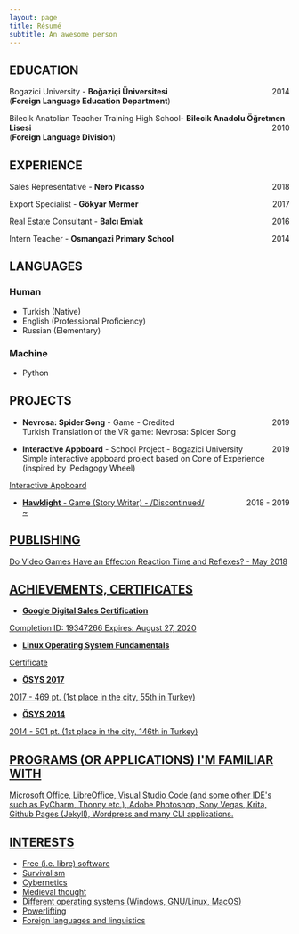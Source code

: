 ```yaml
---
layout: page
title: Résumé
subtitle: An awesome person
---
```



## EDUCATION


 Bogazici University - **Boğaziçi Üniversitesi**  <span style="float: right; ">2014</span>  
(**Foreign Language Education Department**)

Bilecik Anatolian Teacher Training High School- **Bilecik Anadolu Öğretmen Lisesi** <span style="float: right; ">2010</span>  
(**Foreign Language Division**)


## EXPERIENCE

Sales Representative - **Nero Picasso** <span style="float: right; ">2018</span>  
 
Export Specialist - **Gökyar Mermer** <span style="float: right; ">2017</span>  

Real Estate Consultant - **Balcı Emlak** <span style="float: right; ">2016</span>  

Intern Teacher - **Osmangazi Primary School** <span style="float: right; ">2014</span>  


## LANGUAGES

### Human
- Turkish (Native)
- English (Professional Proficiency)
- Russian (Elementary)

### Machine
- Python

## PROJECTS
- **Nevrosa: Spider Song** - Game - Credited <span style="float: right; ">2019</span>  
Turkish Translation of the VR game: Nevrosa: Spider Song 

- **Interactive Appboard** - School Project - Bogazici University <span style="float: right; ">2019</span>  
Simple interactive appboard project based on Cone of Experience (inspired by iPedagogy Wheel) 

<a href="/map.html"> Interactive Appboard 
 
- **Hawklight** - Game (Story Writer) - /Discontinued/ <span style="float: right; ">2018 - 2019</span>  
 ~

## PUBLISHING

<a href="https://www.academia.edu/37084109/Do_Video_Games_Have_an_Effect_on_Reaction_Time_and_Reflexes"> Do Video Games Have an Effecton Reaction Time and Reflexes?  - May 2018

## ACHIEVEMENTS, CERTIFICATES

- **Google Digital Sales Certification**

<a href="https://academy.exceedlms.com/student/award/19347266"> Completion ID: 19347266 Expires: August 27, 2020 
 
    
- **Linux Operating System Fundamentals**

<a href="https://www.udemy.com/certificate/UC-FWEC6TNU/"> Certificate

- **ÖSYS 2017**

2017 - 469 pt. (1st place in the city, 55th in Turkey)


- **ÖSYS 2014**

2014 - 501 pt. (1st place in the city, 146th in Turkey)



## PROGRAMS (OR APPLICATIONS) I'M FAMILIAR WITH
Microsoft Office, LibreOffice, Visual Studio Code (and some other IDE's such as PyCharm, Thonny etc.), Adobe Photoshop, Sony Vegas, Krita, Github Pages (Jekyll), Wordpress and many CLI applications. 

## INTERESTS
 
- Free (i.e. libre) software
- Survivalism
- Cybernetics
- Medieval thought
- Different operating systems (Windows, GNU/Linux, MacOS)
- Powerlifting
- Foreign languages and linguistics

